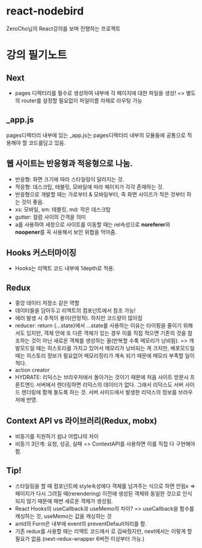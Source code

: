 # react-nodebird
ZeroCho님의 React강의를 보며 진행하는 프로젝트

# 강의 필기노트
## Next
- pages 디렉터리를 필수로 생성하여 내부에 각 페이지에 대한 파일을 생성! => 별도의 router를 설정할 필요없이 파일이름 자체로 라우팅 가능

## _app.js
pages디렉터리 내부에 있는 _app.js는 pages디렉터리 내부의 모듈들에 공통으로 
적용해야 할 코드를담고 있음.

## 웹 사이트는 반응형과 적응형으로 나눔.
- 반응형: 화면 크기에 따라 스타일링이 달라지는 것.
- 적응형: 데스크탑, 태블릿, 모바일에 따라 페이지가 각각 존재하는 것.
- 반응형으로 개발할 때는 가로부터 & 모바일부터, 즉 화면 사이즈가 작은 것부터 하는 것이 좋음.
- xs: 모바일, sm: 태블릿, md: 작은 데스크탑
- gutter: 컬럼 사이의 간격을 의미
- a를 사용하여 새창으로 사이트를 이동할 때는 rel속성으로 <b>noreferer</b>와 <b>noopener</b>를 꼭 사용해서 보안 위협을 막아줌.

## Hooks 커스터마이징
- Hooks는 리액트 코드 내부에 1depth로 적용.

## Redux
- 중앙 데이터 저장소 같은 역할
- 데이터들을 담아두고 리액트의 컴포넌트에서 참조 가능!
- 에러 발생 시 추적이 용이(안정적). 하지만 코드량이 많아짐
- reducer: return {...state}에서 ...state를 사용하는 이유는 타이핑을 줄이기 위해서도 있지만, 객체 안에 또 다른 객체가 있는 경우 이를 직접 적으면 기존의 것을 참조하는 것이 아닌 새로운 객체를 생성하는 꼴(반복할 수록 메모리가 낭비됨).
  => 개발모드일 때는 히스토리를 가지고 있어서 메모리가 낭비되는 게 크지만, 배포모드일 때는 히스토리 정보가 필요없어 메모리정리가 계속 되기 때문에 메모리 부족할 일이 적다.
- action creator
- HYDRATE: 리덕스는 브라우저에서 돌아가는 것이기 때문에 처음 사이트 방문시 프론트엔드 서버에서 렌더링하면 리덕스의 데이터가 없다. 그래서 리덕스도 서버 사이드 렌더링에 함께 돌도록 하는 것. 서버 사이드에서 발생한 리덕스의 정보를 브라우저에 반영.

## Context API vs 라이브러리(Redux, mobx)
- 비동기를 지원하기 쉽냐 어렵냐의 차이
- 비동기 3단계: 요청, 성공, 실패
  => ContextAPI를 사용하면 이를 직접 다 구현해야함.

## Tip!
- 스타일링을 할 때 컴포넌트에 style속성에다 객체를 넘겨주는 식으로 하면 안됨x
  => 페이지가 다시 그려질 때(rerendering) 이전에 생성된 객체와 동일한 것으로 인식되지 않기 때문에 매번 새로운 객체가 생성됨.
- React Hooks의 useCallback과 useMemo의 차이?
  => useCallback을 함수를 캐싱하는 것, useMemo는 값을 캐싱하는 것
- antd의 Form은 내부에 event의 preventDefault처리를 함.
- 기존 redux를 사용할 때는 리액트 코드에서 <Provider store={store}></Provider>로 감싸줬지만, next에서는 이렇게 할 필요가 없음.(next-redux-wrapper 6버전 이상부터 가능.)